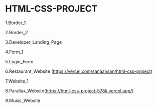 # HTML-CSS-PROJECT

1.Border_1

2.Border_2

3.Developer_Landing_Page

4.Form_1

5.Login_Form

6.Restaurant_Website (https://vercel.com/sanaahsan/html-css-project)

7.Website_1

8.Parallax_Website(https://html-css-project-578k.vercel.app/)

9.Music_Website
